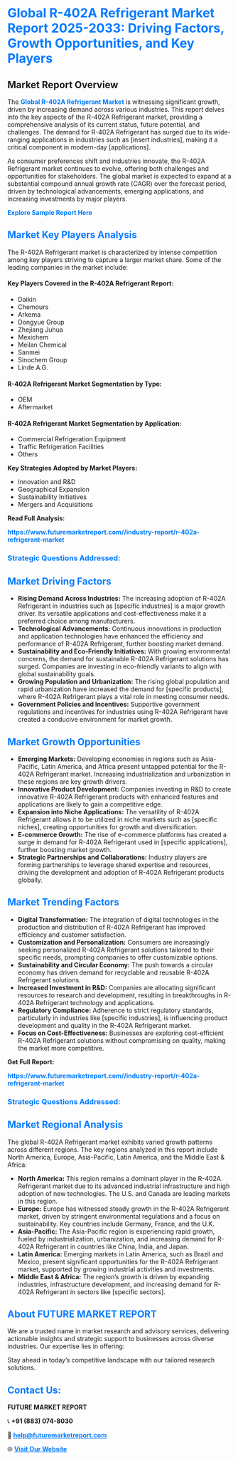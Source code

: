 <h1 style="color: #007BFF;">Global R-402A Refrigerant Market Report 2025-2033: Driving Factors, Growth Opportunities, and Key Players</h1>

<section id="overview">
<h2>Market Report Overview</h2>
<p>The <a href="https://www.futuremarketreport.com//industry-report/r-402a-refrigerant-market" style="color: #007BFF; text-decoration: none;"><strong>Global R-402A Refrigerant Market</strong></a> is witnessing significant growth, driven by increasing demand across various industries. This report delves into the key aspects of the R-402A Refrigerant market, providing a comprehensive analysis of its current status, future potential, and challenges. The demand for R-402A Refrigerant has surged due to its wide-ranging applications in industries such as [insert industries], making it a critical component in modern-day [applications].</p>
<p>As consumer preferences shift and industries innovate, the R-402A Refrigerant market continues to evolve, offering both challenges and opportunities for stakeholders. The global market is expected to expand at a substantial compound annual growth rate (CAGR) over the forecast period, driven by technological advancements, emerging applications, and increasing investments by major players.</p>
</section>

<section id="overview">
<p><a href="https://www.futuremarketreport.com//request-sample/reportId=47387" style="color: #007BFF; text-decoration: none;"><strong>Explore Sample Report Here</strong></a></p>
</section>

<section id="key-players">
<h2 style="color: #007BFF;">Market Key Players Analysis</h2>
<p>The R-402A Refrigerant market is characterized by intense competition among key players striving to capture a larger market share. Some of the leading companies in the market include:</p>
<h4>Key Players Covered in the R-402A Refrigerant Report:</h4>
<ul><li>Daikin</li><li>Chemours</li><li>Arkema</li><li>Dongyue Group</li><li>Zhejiang Juhua</li><li>Mexichem</li><li>Meilan Chemical</li><li>Sanmei</li><li>Sinochem Group</li><li>Linde A.G.</li></ul>
<h4>R-402A Refrigerant Market Segmentation by Type:</h4>
<ul><li>OEM</li><li>Aftermarket</li></ul>

<h4>R-402A Refrigerant Market Segmentation by Application:</h4>
<ul><li>Commercial Refrigeration Equipment</li><li>Traffic Refrigeration Facilities</li><li>Others</li></ul>
<p><strong>Key Strategies Adopted by Market Players:</strong></p>
<ul>
<li>Innovation and R&D</li>
<li>Geographical Expansion</li>
<li>Sustainability Initiatives</li>
<li>Mergers and Acquisitions</li>
</ul>
</section>

<section>
<p><strong>Read Full Analysis: </strong></p><a href="https://www.futuremarketreport.com//industry-report/r-402a-refrigerant-market" style="color: #007BFF; text-decoration: none;"><strong>https://www.futuremarketreport.com//industry-report/r-402a-refrigerant-market</strong></a>
<h3 style="color: #007BFF;">Strategic Questions Addressed:</h3>
</section>

<section id="driving-factors">
<h2 style="color: #007BFF;">Market Driving Factors</h2>
<ul>
<li><strong>Rising Demand Across Industries:</strong> The increasing adoption of R-402A Refrigerant in industries such as [specific industries] is a major growth driver. Its versatile applications and cost-effectiveness make it a preferred choice among manufacturers.</li>
<li><strong>Technological Advancements:</strong> Continuous innovations in production and application technologies have enhanced the efficiency and performance of R-402A Refrigerant, further boosting market demand.</li>
<li><strong>Sustainability and Eco-Friendly Initiatives:</strong> With growing environmental concerns, the demand for sustainable R-402A Refrigerant solutions has surged. Companies are investing in eco-friendly variants to align with global sustainability goals.</li>
<li><strong>Growing Population and Urbanization:</strong> The rising global population and rapid urbanization have increased the demand for [specific products], where R-402A Refrigerant plays a vital role in meeting consumer needs.</li>
<li><strong>Government Policies and Incentives:</strong> Supportive government regulations and incentives for industries using R-402A Refrigerant have created a conducive environment for market growth.</li>
</ul>
</section>

<section id="growth-opportunities">
<h2 style="color: #007BFF;">Market Growth Opportunities</h2>
<ul>
<li><strong>Emerging Markets:</strong> Developing economies in regions such as Asia-Pacific, Latin America, and Africa present untapped potential for the R-402A Refrigerant market. Increasing industrialization and urbanization in these regions are key growth drivers.</li>
<li><strong>Innovative Product Development:</strong> Companies investing in R&D to create innovative R-402A Refrigerant products with enhanced features and applications are likely to gain a competitive edge.</li>
<li><strong>Expansion into Niche Applications:</strong> The versatility of R-402A Refrigerant allows it to be utilized in niche markets such as [specific niches], creating opportunities for growth and diversification.</li>
<li><strong>E-commerce Growth:</strong> The rise of e-commerce platforms has created a surge in demand for R-402A Refrigerant used in [specific applications], further boosting market growth.</li>
<li><strong>Strategic Partnerships and Collaborations:</strong> Industry players are forming partnerships to leverage shared expertise and resources, driving the development and adoption of R-402A Refrigerant products globally.</li>
</ul>
</section>

<section id="trending-factors">
<h2 style="color: #007BFF;">Market Trending Factors</h2>
<ul>
<li><strong>Digital Transformation:</strong> The integration of digital technologies in the production and distribution of R-402A Refrigerant has improved efficiency and customer satisfaction.</li>
<li><strong>Customization and Personalization:</strong> Consumers are increasingly seeking personalized R-402A Refrigerant solutions tailored to their specific needs, prompting companies to offer customizable options.</li>
<li><strong>Sustainability and Circular Economy:</strong> The push towards a circular economy has driven demand for recyclable and reusable R-402A Refrigerant solutions.</li>
<li><strong>Increased Investment in R&D:</strong> Companies are allocating significant resources to research and development, resulting in breakthroughs in R-402A Refrigerant technology and applications.</li>
<li><strong>Regulatory Compliance:</strong> Adherence to strict regulatory standards, particularly in industries like [specific industries], is influencing product development and quality in the R-402A Refrigerant market.</li>
<li><strong>Focus on Cost-Effectiveness:</strong> Businesses are exploring cost-efficient R-402A Refrigerant solutions without compromising on quality, making the market more competitive.</li>
</ul>
</section>

<section>
<p><strong>Get Full Report: </strong></p><a href="https://www.futuremarketreport.com//industry-report/r-402a-refrigerant-market" style="color: #007BFF; text-decoration: none;"><strong>https://www.futuremarketreport.com//industry-report/r-402a-refrigerant-market</strong></a>
<h3 style="color: #007BFF;">Strategic Questions Addressed:</h3>
</section>


<section id="regional-analysis">
<h2 style="color: #007BFF;">Market Regional Analysis</h2>
<p>The global R-402A Refrigerant market exhibits varied growth patterns across different regions. The key regions analyzed in this report include North America, Europe, Asia-Pacific, Latin America, and the Middle East & Africa:</p>
<ul>
<li><strong>North America:</strong> This region remains a dominant player in the R-402A Refrigerant market due to its advanced industrial infrastructure and high adoption of new technologies. The U.S. and Canada are leading markets in this region.</li>
<li><strong>Europe:</strong> Europe has witnessed steady growth in the R-402A Refrigerant market, driven by stringent environmental regulations and a focus on sustainability. Key countries include Germany, France, and the U.K.</li>
<li><strong>Asia-Pacific:</strong> The Asia-Pacific region is experiencing rapid growth, fueled by industrialization, urbanization, and increasing demand for R-402A Refrigerant in countries like China, India, and Japan.</li>
<li><strong>Latin America:</strong> Emerging markets in Latin America, such as Brazil and Mexico, present significant opportunities for the R-402A Refrigerant market, supported by growing industrial activities and investments.</li>
<li><strong>Middle East & Africa:</strong> The region’s growth is driven by expanding industries, infrastructure development, and increasing demand for R-402A Refrigerant in sectors like [specific sectors].</li>
</ul>
</section>

<footer>
<h2 style="color: #007BFF;">About FUTURE MARKET REPORT</h2>
<p>We are a trusted name in market research and advisory services, delivering actionable insights and strategic support to businesses across diverse industries. Our expertise lies in offering:</p>

<p>Stay ahead in today’s competitive landscape with our tailored research solutions.</p>

<h2 style="color: #007BFF;">Contact Us:</h2>
<p><strong>FUTURE MARKET REPORT</strong></p>
<p>📞 <strong>+91 (883) 074-8030</strong></p>
<p>📧 <strong><a href="mailto:help@futuremarketreport.com" style="color: #007BFF;">help@futuremarketreport.com</a></strong></p>
<p>🌐 <strong><a href="https://www.futuremarketreport.com/" style="color: #007BFF;">Visit Our Website</a></strong></p>
</footer>